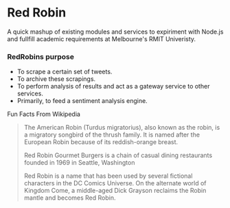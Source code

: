 Red Robin
=========

A quick mashup of existing modules and services to expiriment with Node.js and fullfill academic requirements at Melbourne's RMIT Univeristy. 


### RedRobins purpose
+ To scrape a certain set of tweets.
+ To archive these scrapings.   
+ To perform analysis of results and act as a gateway service to other services. 
+ Primarily, to feed a sentiment analysis engine. 



Fun Facts From Wikipedia
>The American Robin (Turdus migratorius), also known as the robin, is a migratory songbird of the thrush family. 
>It is named after the European Robin because of its reddish-orange breast.
>
>Red Robin Gourmet Burgers is a chain of casual dining restaurants founded in 1969 in Seattle, Washington
>
>Red Robin is a name that has been used by several fictional characters in the DC Comics Universe.
>On the alternate world of Kingdom Come, a middle-aged Dick Grayson reclaims the Robin mantle and becomes Red Robin.
